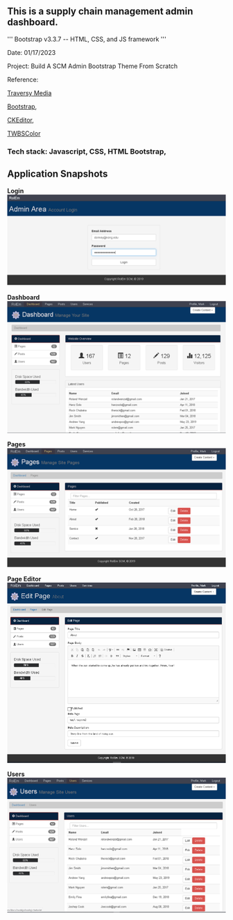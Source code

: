 ##  This is a supply chain management admin dashboard.

'''
Bootstrap v3.3.7 -- HTML, CSS, and JS framework 
'''

Date: 01/17/2023

Project: Build A SCM Admin Bootstrap Theme From Scratch



Reference: 

[Traversy Media](https://www.youtube.com/watch?v=pXbEcGUtHgo)

[Bootstrap](https://getbootstrap.com), 

[CKEditor](http://cdn.ckeditor.com/), 

[TWBSColor](https://work.smarchal.com/twbscolor/)


### Tech stack: Javascript, CSS, HTML Bootstrap, 

## Application Snapshots

**Login**
![Login](https://github.com/hurricanemark/SCM-bootstrap-template/blob/master/assets/img/Login.PNG)

**Dashboard**
![Dashboard](https://github.com/hurricanemark/SCM-bootstrap-template/blob/master/assets/img/Dashboard.PNG)

**Pages**
![Pages](https://github.com/hurricanemark/SCM-bootstrap-template/blob/master/assets/img/Pages.PNG)

**Page Editor**
![PageEditor](https://github.com/hurricanemark/SCM-bootstrap-template/blob/master/assets/img/PageEditor.PNG)

**Users**
![Users](https://github.com/hurricanemark/SCM-bootstrap-template/blob/master/assets/img/Users.PNG)



